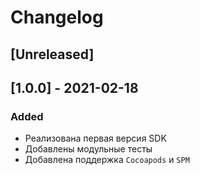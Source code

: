 # Changelog
## [Unreleased]

## [1.0.0] - 2021-02-18
### Added
* Реализована первая версия SDK
* Добавлены модульные тесты
* Добавлена поддержка `Cocoapods` и `SPM`
